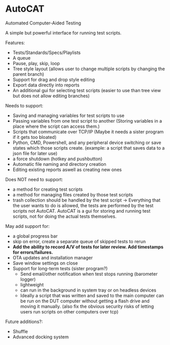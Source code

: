 # AutoCAT

Automated Computer-Aided Testing

A simple but powerful interface for running test scripts.

Features:
- Tests/Standards/Specs/Playlists
- A queue
- Pause, play, skip, loop
- Tree style layout (allows user to change multiple scripts by changing the parent branch)
- Support for drag and drop style editing
- Export data directly into reports
- An additional gui for selecting test scripts (easier to use than tree view but does not allow editing branches)

Needs to support:
- Saving and managing variables for test scripts to use
- Passing variables from one test script to another (Storing variables in a place where the script can access them.)
- Scripts that communicate over TCP/IP (Maybe it needs a sister program if it gets too bloated)
- Python, CMD, Powershell, and any peripheral device switching or save states which those scripts create. 
  (example: a script that saves data to a json file for later use)
- a force shutdown (hotkey and pushbutton)
- Automatic file naming and directory creation
- Editing existing reports aswell as creating new ones

Does NOT need to support:
- a method for creating test scripts
- a method for managing files created by those test scripts
- trash collection should be handled by the test script
-> Everything that the user wants to do is allowed, the tests are performed by the test scripts not AutoCAT. 
    AutoCAT is a gui for storing and running test scripts, not for doing the actual tests themselves.

May add support for:
- a global progress bar
- skip on error, create a separate queue of skipped tests to rerun
- **Add the ability to record A/V of tests for later review. Add timestamps for errors/failures.**
- OTA updates and installation manager
- Save window settings on close
- Support for long-term tests (sister program?)
  - Send email/other notification when test stops running (barometer logger)
  - lightweight
  - can run in the background in system tray or on headless devices
  - Ideally a script that was written and saved to the main computer can be run on the DUT computer without getting a flash drive and moving it manually.
    (also fix the obvious security risks of letting users run scripts on other computers over tcp)
  
Future additions?:
- Shuffle
- Advanced docking system
